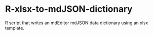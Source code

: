 # R-xlsx-to-mdJSON-dictionary
R script that writes an mdEditor mdJSON data dictionary using an xlsx template.
